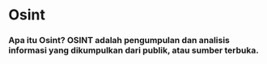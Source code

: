 # Osint
<h3>Apa itu Osint?
OSINT adalah pengumpulan dan analisis informasi yang dikumpulkan dari publik, atau sumber terbuka. 
 
